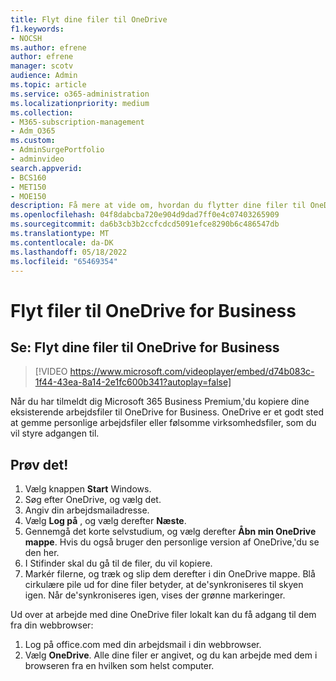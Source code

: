 ```yaml
---
title: Flyt dine filer til OneDrive
f1.keywords:
- NOCSH
ms.author: efrene
author: efrene
manager: scotv
audience: Admin
ms.topic: article
ms.service: o365-administration
ms.localizationpriority: medium
ms.collection:
- M365-subscription-management
- Adm_O365
ms.custom:
- AdminSurgePortfolio
- adminvideo
search.appverid:
- BCS160
- MET150
- MOE150
description: Få mere at vide om, hvordan du flytter dine filer til OneDrive.
ms.openlocfilehash: 04f8dabcba720e904d9dad7ff0e4c07403265909
ms.sourcegitcommit: da6b3cb3b2ccfcdcd5091efce8290b6c486547db
ms.translationtype: MT
ms.contentlocale: da-DK
ms.lasthandoff: 05/18/2022
ms.locfileid: "65469354"
---
```

# <a name="move-files-to-onedrive-for-business"></a>Flyt filer til OneDrive for Business

## <a name="watch-move-your-files-to-onedrive-for-business"></a>Se: Flyt dine filer til OneDrive for Business

> [!VIDEO https://www.microsoft.com/videoplayer/embed/d74b083c-1f44-43ea-8a14-2e1fc600b341?autoplay=false]

Når du har tilmeldt dig Microsoft 365 Business Premium,&#39;du kopiere dine eksisterende arbejdsfiler til OneDrive for Business. OneDrive er et godt sted at gemme personlige arbejdsfiler eller følsomme virksomhedsfiler, som du vil styre adgangen til.

## <a name="try-it"></a>Prøv det!

1. Vælg knappen **Start** Windows.
2. Søg efter OneDrive, og vælg det.
3. Angiv din arbejdsmailadresse.
4. Vælg  **Log på** , og vælg derefter  **Næste**.
5. Gennemgå det korte selvstudium, og vælg derefter **Åbn min OneDrive mappe**. Hvis du også bruger den personlige version af OneDrive,&#39;du se den her.
6. I Stifinder skal du gå til de filer, du vil kopiere.
7. Markér filerne, og træk og slip dem derefter i din OneDrive mappe. Blå cirkulære pile ud for dine filer betyder, at de&#39;synkroniseres til skyen igen. Når de&#39;synkroniseres igen, vises der grønne markeringer.

Ud over at arbejde med dine OneDrive filer lokalt kan du få adgang til dem fra din webbrowser:

1. Log på office.com med din arbejdsmail i din webbrowser.
2. Vælg **OneDrive**. Alle dine filer er angivet, og du kan arbejde med dem i browseren fra en hvilken som helst computer.